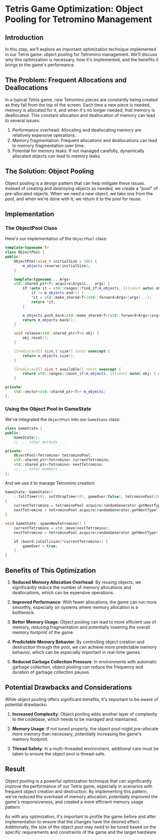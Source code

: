 # Tetris Game Optimization: Object Pooling for Tetromino Management

## Introduction

In this step, we'll explore an important optimization technique implemented in our Tetris game: object pooling for Tetromino management. We'll discuss why this optimization is necessary, how it's implemented, and the benefits it brings to the game's performance.

## The Problem: Frequent Allocations and Deallocations

In a typical Tetris game, new Tetromino pieces are constantly being created as they fall from the top of the screen. Each time a new piece is needed, memory is allocated for it, and when it's no longer needed, that memory is deallocated. This constant allocation and deallocation of memory can lead to several issues:

1. Performance overhead: Allocating and deallocating memory are relatively expensive operations.
2. Memory fragmentation: Frequent allocations and deallocations can lead to memory fragmentation over time.
3. Potential for memory leaks: If not managed carefully, dynamically allocated objects can lead to memory leaks.

## The Solution: Object Pooling

Object pooling is a design pattern that can help mitigate these issues. Instead of creating and destroying objects as needed, we create a "pool" of pre-allocated objects. When we need a new object, we take one from the pool, and when we're done with it, we return it to the pool for reuse.

## Implementation

### The ObjectPool Class

Here's our implementation of the `ObjectPool` class:

```c++
template<typename T>
class ObjectPool {
public:
    ObjectPool(size_t initialSize = 100) {
        m_objects.reserve(initialSize);
    }

    template<typename... Args>
    std::shared_ptr<T> acquire(Args&&... args) {
        if (auto it = std::ranges::find_if(m_objects, [](const auto& obj) { return obj.use_count() == 1; });
            it != m_objects.end()) {
            *it = std::make_shared<T>(std::forward<Args>(args)...);
            return *it;
        }

        m_objects.push_back(std::make_shared<T>(std::forward<Args>(args)...));
        return m_objects.back();
    }

    void release(std::shared_ptr<T>& obj) {
        obj.reset();
    }

    [[nodiscard]] size_t size() const noexcept {
        return m_objects.size();
    }

    [[nodiscard]] size_t available() const noexcept {
        return std::ranges::count_if(m_objects, [](const auto& obj) { return obj.use_count() == 1; });
    }

private:
    std::vector<std::shared_ptr<T>> m_objects;
};
```

### Using the Object Pool in GameState

We've integrated the `ObjectPool` into our `GameState` class:

```c++
class GameState {
public:
    GameState();
    // ... other methods ...

private:
    ObjectPool<Tetromino> tetrominoPool;
    std::shared_ptr<Tetromino> currentTetromino;
    std::shared_ptr<Tetromino> nextTetromino;
    // ... other members ...
};
```

And we use it to manage Tetromino creation:

```c++
GameState::GameState()
    : fallTimer(0), softDropTimer(0), gameOver(false), tetrominoPool(20)
{
    currentTetromino = tetrominoPool.acquire(randomGenerator.getNextType());
    nextTetromino = tetrominoPool.acquire(randomGenerator.getNextType());
}

void GameState::spawnNewTetromino() {
    currentTetromino = std::move(nextTetromino);
    nextTetromino = tetrominoPool.acquire(randomGenerator.getNextType());

    if (board.isCollision(*currentTetromino)) {
        gameOver = true;
    }
}
```

## Benefits of This Optimization

1. **Reduced Memory Allocation Overhead**: By reusing objects, we significantly reduce the number of memory allocations and deallocations, which can be expensive operations.

2. **Improved Performance**: With fewer allocations, the game can run more smoothly, especially on systems where memory allocation is a bottleneck.

3. **Better Memory Usage**: Object pooling can lead to more efficient use of memory, reducing fragmentation and potentially lowering the overall memory footprint of the game.

4. **Predictable Memory Behavior**: By controlling object creation and destruction through the pool, we can achieve more predictable memory behavior, which can be especially important in real-time games.

5. **Reduced Garbage Collection Pressure**: In environments with automatic garbage collection, object pooling can reduce the frequency and duration of garbage collection pauses.

## Potential Drawbacks and Considerations

While object pooling offers significant benefits, it's important to be aware of potential drawbacks:

1. **Increased Complexity**: Object pooling adds another layer of complexity to the codebase, which needs to be managed and maintained.

2. **Memory Usage**: If not tuned properly, the object pool might pre-allocate more memory than necessary, potentially increasing the game's memory footprint.

3. **Thread Safety**: In a multi-threaded environment, additional care must be taken to ensure the object pool is thread-safe.

## Result

Object pooling is a powerful optimization technique that can significantly improve the performance of our Tetris game, especially in scenarios with frequent object creation and destruction. By implementing this pattern, we've reduced the overhead of memory allocation, potentially improved the game's responsiveness, and created a more efficient memory usage pattern.

As with any optimization, it's important to profile the game before and after implementation to ensure that the changes have the desired effect. Additionally, the size of the object pool may need to be tuned based on the specific requirements and constraints of the game and the target hardware.